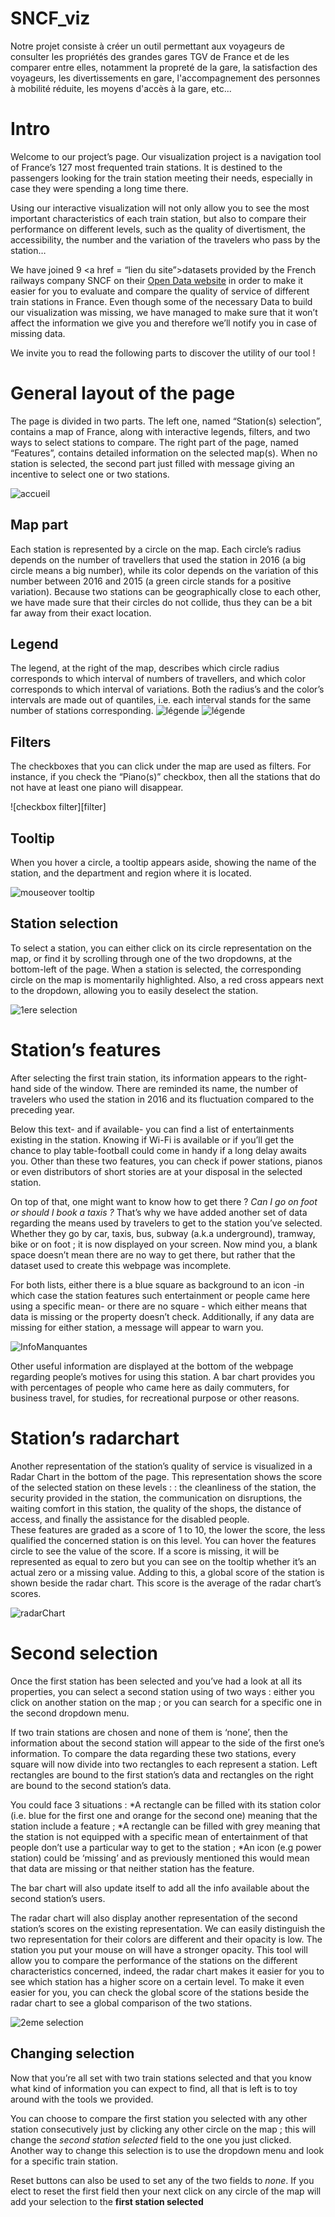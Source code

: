 # SNCF_viz

Notre projet consiste à créer un outil permettant aux voyageurs de consulter les propriétés des grandes gares TGV de France et de les comparer entre elles, notamment la propreté de la gare, la satisfaction des voyageurs, les divertissements en gare, l'accompagnement des personnes à mobilité réduite, les moyens d'accès à la gare, etc...

# Intro

Welcome to our project’s page. Our visualization project is a navigation tool of France’s 127 most frequented train stations. It is destined to the passengers looking for the train station meeting their needs, especially in case they were spending a long time there. 

Using our interactive visualization will not only allow you to see the most important characteristics of each train station, but also to compare their performance on different levels, such as the quality of divertisment, the accessibility, the number and the variation of the travelers who pass by the station…

We have joined 9 <a href = “lien du site”>datasets</a> provided by the French railways company SNCF on their <a href = “https://data.sncf.com/”>Open Data website</a> in order to make it easier for you to evaluate and compare the quality of service of different train stations in France. Even though some of the necessary Data to build our visualization was missing, we have managed to make sure that it won’t affect the information we give you and therefore we’ll notify you in case of missing data.

We invite you to read the following parts to discover the utility of our tool !

# General layout of the page
The page is divided in two parts. The left one, named “Station(s) selection”, contains a map of France, along with interactive legends, filters, and two ways to select stations to compare. The right part of the page, named “Features”, contains detailed information on the selected map(s). When no station is selected, the second part just filled with message giving an incentive to select one or two stations.

![accueil][index]

## Map part
Each station is represented by a circle on the map. Each circle’s radius depends on the number of travellers that used the station in 2016 (a big circle means a big number), while its color depends on the variation of this number between 2016 and 2015 (a green circle stands for a positive variation). Because two stations can be geographically close to each other, we have made sure that their circles do not collide, thus they can be a bit far away from their exact location.

## Legend
The legend, at the right of the map, describes which circle radius corresponds to which interval of numbers of travellers, and which color corresponds to which interval of variations. Both the radius’s and the color’s intervals are made out of quantiles, i.e. each interval stands for the same number of stations corresponding.
![légende][legend1]
![légende][legend2]

 ## Filters
The checkboxes that you can click under the map are used as filters. For instance, if you check the “Piano(s)” checkbox, then all the stations that do not have at least one piano will disappear.

![checkbox filter][filter]

## Tooltip
When you hover a circle, a tooltip appears aside, showing the name of the station, and the department and region where it is located.

![mouseover tooltip][tooltip]

## Station selection
To select a station, you can either click on its circle representation on the map, or find it by scrolling through one of the two dropdowns, at the bottom-left of the page. When a station is selected, the corresponding circle on the map is momentarily highlighted. Also, a red cross appears next to the dropdown, allowing you to easily deselect the station.

![1ere selection][1selection]

# Station’s features

After selecting the first train station, its information appears to the right-hand side of the window. There are reminded its name, the number of travelers who used the station in 2016 and its fluctuation compared to the preceding year.

Below this text- and if available- you can find a list of entertainments existing in the station. Knowing if Wi-Fi is available or if you’ll get the chance to play table-football could come in handy if a long delay awaits you. Other than these two features, you can check if power stations, pianos or even distributors of short stories are at your disposal  in the selected station. 

On top of that, one might want to know how to get there ? *Can I go on foot or should I book a taxis ?* That’s why we have added another set of data regarding the means used by travelers to get to the station you’ve selected. Whether they go by car, taxis, bus, subway (a.k.a underground), tramway, bike or on foot ; it is now displayed on your screen.
Now mind you, a blank space doesn’t mean there are no way to get there, but rather that the dataset used to create this webpage was incomplete.

For both lists, either there is a blue square as background to an icon -in which case the station features such entertainment or people came here using a specific mean- or there are no square - which either means that data is missing or the property doesn’t check.
Additionally, if any data are missing for either station, a message will appear to warn you.

![InfoManquantes][info_manquantes]

Other useful information are displayed at the bottom of the webpage regarding people’s motives for using this station. A bar chart provides you with percentages of people who came here as daily commuters, for business travel, for studies, for recreational purpose or other reasons. 


# Station’s radarchart

Another representation of the station’s quality of service  is visualized in a Radar Chart in the bottom of the page. This representation shows the score of the selected station on these levels : : the cleanliness of the station, the security provided in the station, the communication on disruptions, the waiting comfort in this station, the quality of the shops, the distance of access, and finally the assistance for the disabled people.  
These features are graded as a score of 1 to 10, the lower the score, the less qualified the concerned station is on this level. You can hover the features circle to see the value of the score. If a score is missing, it will be represented as equal to zero but you can see on the tooltip whether it’s an actual zero or a missing value.
Adding to this, a global score of the station is shown beside the radar chart.  This score is the average of the radar chart’s scores.

![radarChart][radar_info_manquantes]

# Second selection 

Once the first station has been selected and you’ve had a look at all its properties, you can select a second station using of two ways : either you click on another station on the map ; or you can search for a specific one in the second  dropdown menu.

If two train stations are chosen and none of them is ‘none’, then the information about the second station will appear to the side of the first one’s information. 
To compare the data regarding these two stations, every square will now divide into two rectangles to each represent a station. Left rectangles are bound to the first station’s data and rectangles on the right are bound to the second station’s data.

You could face 3 situations : 
*A rectangle can be filled with its station color (i.e. blue for the first one and orange for the second one) meaning that the station include a feature ; 
*A rectangle can be filled with grey meaning that the station is not equipped with a specific mean of entertainment of that people don’t use a particular way to get to the station ; 
*An icon (e.g power station) could be ‘missing’ and as previously mentioned this would mean that data are missing or that neither station has the feature.

The bar chart will also update itself to add all the info available about the second station’s users.

The radar chart will also display another representation of the second station’s scores on the existing representation. We can easily distinguish the two representation for their colors are different and their opacity is low. The station you put your mouse on will have a stronger opacity. This tool will allow you to compare the performance of the stations on the different characteristics concerned, indeed, the radar chart makes it easier for you to see which station has a higher score on a certain level. To make it even easier for you, you can check the global score of the stations beside the radar chart to see a global comparison of the two stations. 

![2eme selection][2selection]

## Changing selection  

Now that you’re all set with two train stations selected and that you know what kind of information you can expect to find, all that is left is to toy around with the tools we provided. 

You can choose to compare the first station you selected with any other station consecutively just by clicking any other circle on the map ; this will change the *second station selected* field to the one you just clicked. Another way to change this selection is to use the dropdown menu and look for a specific train station.

Reset buttons can also be used to set any of the two fields to *none*. If you elect to reset the first field then your next click on any circle of the map will add your selection to the **first station selected**

[index]:https://github.com/OumaimaFassi/SNCF_viz/blob/master/img/Index.png
[legend1]:https://github.com/OumaimaFassi/SNCF_viz/blob/master/img/legend1.png
[legend2]:https://github.com/OumaimaFassi/SNCF_viz/blob/master/img/legend2.png
[tooltip]:https://github.com/OumaimaFassi/SNCF_viz/blob/master/img/tooltip1.png
[1selection]:https://github.com/OumaimaFassi/SNCF_viz/blob/master/img/1selection.png
[info_manquantes]:https://github.com/OumaimaFassi/SNCF_viz/blob/master/img/info_manquantes1.png
[radar_info_manquantes]:https://github.com/OumaimaFassi/SNCF_viz/blob/master/img/radar_info_manquantes.png
[2selection]:https://github.com/OumaimaFassi/SNCF_viz/blob/master/img/2selections.png
